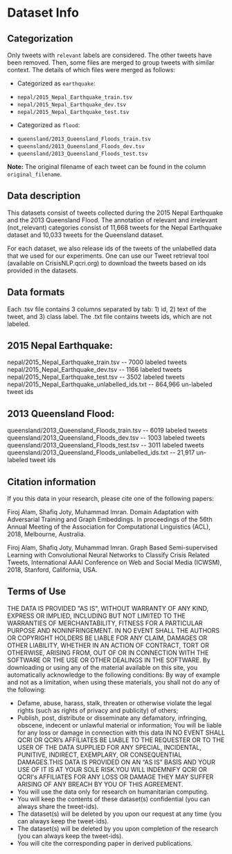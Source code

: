 # Dataset Info


## Categorization
Only tweets with `relevant` labels are considered. The other tweets have been removed. Then, some files are merged to group tweets with similar context. The details of which files were merged as follows:

+ Categorized as `earthquake`:
- `nepal/2015_Nepal_Earthquake_train.tsv`
- `nepal/2015_Nepal_Earthquake_dev.tsv`
- `nepal/2015_Nepal_Earthquake_test.tsv`

+ Categorized as `flood`:
- `queensland/2013_Queensland_Floods_train.tsv`
- `queensland/2013_Queensland_Floods_dev.tsv`
- `queensland/2013_Queensland_Floods_test.tsv`

**Note:** The original filename of each tweet can be found in the column `original_filename`.


## Data description
This datasets consist of tweets collected during the 2015 Nepal Earthquake and the 2013 Queensland Flood. The annotation of relevant and irrelevant (not_relevant) categories consist of 11,668 tweets for the Nepal Earthquake dataset and 10,033 tweets for the Queensland dataset.

For each dataset, we also release ids of the tweets of the unlabelled data that we used for our experiments. One can use our Tweet retrieval tool (available on CrisisNLP.qcri.org) to download the tweets based on ids provided in the datasets.


## Data formats
Each .tsv file contains 3 columns separated by tab: 1) id, 2) text of the tweet, and 3) class label. The .txt file contains tweets ids, which are not labeled. 

2015 Nepal Earthquake:
--------------
nepal/2015_Nepal_Earthquake_train.tsv -- 7000 labeled tweets
nepal/2015_Nepal_Earthquake_dev.tsv  -- 1166 labeled tweets
nepal/2015_Nepal_Earthquake_test.tsv  -- 3502 labeled tweets
nepal/2015_Nepal_Earthquake_unlabelled_ids.txt -- 864,966 un-labeled tweet ids


2013 Queensland Flood:
---------------
queensland/2013_Queensland_Floods_train.tsv -- 6019 labeled tweets 
queensland/2013_Queensland_Floods_dev.tsv -- 1003 labeled tweets 
queensland/2013_Queensland_Floods_test.tsv -- 3011 labeled tweets
queensland/2013_Queensland_Floods_unlabelled_ids.txt -- 21,917  un-labeled tweet ids



## Citation information
If you this data in your research, please cite one of the following papers:

Firoj Alam, Shafiq Joty, Muhammad Imran. Domain Adaptation with Adversarial Training and Graph Embeddings. In proceedings of the 56th Annual Meeting of the Association for Computational Linguistics (ACL), 2018, Melbourne, Australia. 

Firoj Alam, Shafiq Joty, Muhammad Imran. Graph Based Semi-supervised Learning with Convolutional Neural Networks to Classify Crisis Related Tweets, International AAAI Conference on Web and Social Media (ICWSM), 2018, Stanford, California, USA.


## Terms of Use
THE DATA IS PROVIDED "AS IS", WITHOUT WARRANTY OF ANY KIND, EXPRESS OR IMPLIED, INCLUDING BUT NOT LIMITED TO THE WARRANTIES OF MERCHANTABILITY, FITNESS FOR A PARTICULAR PURPOSE AND NONINFRINGEMENT. IN NO EVENT SHALL THE AUTHORS OR COPYRIGHT HOLDERS BE LIABLE FOR ANY CLAIM, DAMAGES OR OTHER LIABILITY, WHETHER IN AN ACTION OF CONTRACT, TORT OR OTHERWISE, ARISING FROM, OUT OF OR IN CONNECTION WITH THE SOFTWARE OR THE USE OR OTHER DEALINGS IN THE SOFTWARE.
By downloading or using any of the material available on this site, you automatically acknowledge to the following conditions:
By way of example and not as a limitation, when using these materials, you shall not do any of the following: 
- Defame, abuse, harass, stalk, threaten or otherwise violate the legal rights (such as rights of privacy and publicity) of others; 
- Publish, post, distribute or disseminate any defamatory, infringing, obscene, indecent or unlawful material or information;
You will be liable for any loss or damage in connection with this data 
IN NO EVENT SHALL QCRI OR QCRI’s AFFILIATES BE LIABLE TO THE REQUESTER OR TO THE USER OF THE DATA SUPPLIED FOR ANY SPECIAL, INCIDENTAL, PUNITIVE, INDIRECT, EXEMPLARY, OR CONSEQUENTIAL DAMAGES.THIS DATA IS PROVIDED ON AN “AS IS” BASIS AND YOUR USE OF IT IS AT YOUR SOLE RISK.YOU WILL INDEMNIFY QCRI OR QCRI's AFFILIATES FOR ANY LOSS OR DAMAGE THEY MAY SUFFER ARISING OF ANY BREACH BY YOU OF THIS AGREEMENT.
- You will use the data only for research on humanitarian computing.
- You will keep the contents of these dataset(s) confidential (you can always share the tweet-ids).
- The dataset(s) will be deleted by you upon our request at any time (you can always keep the tweet-ids).
- The dataset(s) will be deleted by you upon completion of the research (you can always keep the tweet-ids).
- You will cite the corresponding paper in derived publications.
